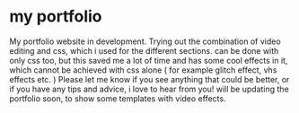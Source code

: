 # my portfolio
My portfolio website in development. 
Trying out the combination of video editing and css, which i used for the different sections. can be done with only css too, but this saved me a lot of time and has some cool effects in it, which cannot be achieved with css alone ( for example glitch effect, vhs effects etc. ) Please let me know if you see anything that could be better, or if you have any tips and advice, i love to hear from you! will be updating the portfolio soon, to show some templates with video effects.
